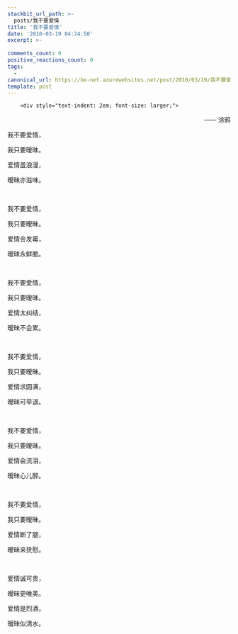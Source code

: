 ```yaml
---
stackbit_url_path: >-
  posts/我不要爱情
title: '我不要爱情'
date: '2010-03-19 04:24:50'
excerpt: >-
  
comments_count: 0
positive_reactions_count: 0
tags: 
  - 
canonical_url: https://be-net.azurewebsites.net/post/2010/03/19/我不要爱情
template: post
---
```


        <div style="text-indent: 2em; font-size: larger;">
<p style="text-align: right;">—— 涂鸦</p>
<p>我不要爱情，</p>
<p>我只要暧昧。</p>
<p>爱情虽浪漫，</p>
<p>暧昧亦滋味。</p>
<p>&nbsp;</p>
<p>我不要爱情，</p>
<p>我只要暧昧。</p>
<p>爱情会发霉，</p>
<p>暧昧永鲜脆。</p>
<p>&nbsp;</p>
<p>我不要爱情，</p>
<p>我只要暧昧。</p>
<p>爱情太纠结，</p>
<p>暧昧不会累。</p>
<p>&nbsp;</p>
<p>我不要爱情，</p>
<p>我只要暧昧。</p>
<p>爱情求圆满，</p>
<p>暧昧可早退。</p>
<p>&nbsp;</p>
<p>我不要爱情，</p>
<p>我只要暧昧。</p>
<p>爱情会流泪，</p>
<p>暧昧心儿醉。</p>
<p>&nbsp;</p>
<p>我不要爱情，</p>
<p>我只要暧昧。</p>
<p>爱情断了腿，</p>
<p>暧昧来抚慰。</p>
<p>&nbsp;</p>
<p>爱情诚可贵，</p>
<p>暧昧更唯美。</p>
<p>爱情是烈酒，</p>
<p>暧昧似清水。</p>
</div>
      